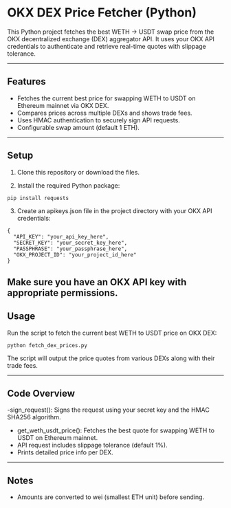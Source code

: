 # OKX DEX Price Fetcher (Python)

This Python project fetches the best WETH → USDT swap price from the OKX decentralized exchange (DEX) aggregator API. It uses your OKX API credentials to authenticate and retrieve real-time quotes with slippage tolerance.

---

## Features

- Fetches the current best price for swapping WETH to USDT on Ethereum mainnet via OKX DEX.
- Compares prices across multiple DEXs and shows trade fees.
- Uses HMAC authentication to securely sign API requests.
- Configurable swap amount (default 1 ETH).

---

## Setup

1. Clone this repository or download the files.

2. Install the required Python package:

```bash
pip install requests
```

3. Create an apikeys.json file in the project directory with your OKX API credentials:

```
{
  "API_KEY": "your_api_key_here",
  "SECRET_KEY": "your_secret_key_here",
  "PASSPHRASE": "your_passphrase_here",
  "OKX_PROJECT_ID": "your_project_id_here"
}
```

Make sure you have an OKX API key with appropriate permissions.
---

## Usage
Run the script to fetch the current best WETH to USDT price on OKX DEX:

```
python fetch_dex_prices.py
```
The script will output the price quotes from various DEXs along with their trade fees.

---

## Code Overview
-sign_request(): Signs the request using your secret key and the HMAC SHA256 algorithm.
- get_weth_usdt_price(): Fetches the best quote for swapping WETH to USDT on Ethereum mainnet.
- API request includes slippage tolerance (default 1%).
- Prints detailed price info per DEX.
---

## Notes
- Amounts are converted to wei (smallest ETH unit) before sending.
